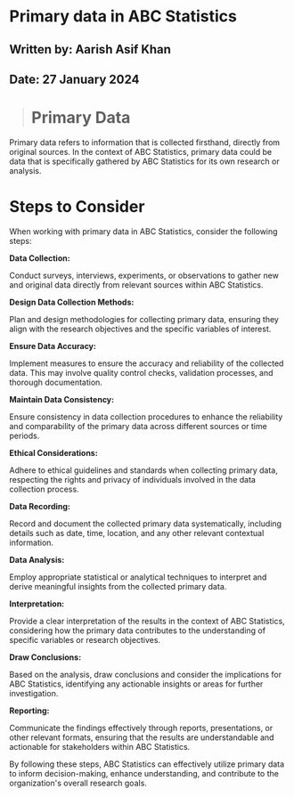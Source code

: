 # **Primary data in ABC Statistics**

## **Written by:** Aarish Asif Khan
## **Date:** 27 January 2024 

> # **Primary Data**

Primary data refers to information that is collected firsthand, directly from original sources. In the context of ABC Statistics, primary data could be data that is specifically gathered by ABC Statistics for its own research or analysis.

# **Steps to Consider**

When working with primary data in ABC Statistics, consider the following steps:

**Data Collection:**

Conduct surveys, interviews, experiments, or observations to gather new and original data directly from relevant sources within ABC Statistics.

**Design Data Collection Methods:** 

Plan and design methodologies for collecting primary data, ensuring they align with the research objectives and the specific variables of interest.

**Ensure Data Accuracy:** 

Implement measures to ensure the accuracy and reliability of the collected data. This may involve quality control checks, validation processes, and thorough documentation.

**Maintain Data Consistency:** 

Ensure consistency in data collection procedures to enhance the reliability and comparability of the primary data across different sources or time periods.

**Ethical Considerations:** 

Adhere to ethical guidelines and standards when collecting primary data, respecting the rights and privacy of individuals involved in the data collection process.

**Data Recording:** 

Record and document the collected primary data systematically, including details such as date, time, location, and any other relevant contextual information.

**Data Analysis:** 

Employ appropriate statistical or analytical techniques to interpret and derive meaningful insights from the collected primary data.

**Interpretation:** 

Provide a clear interpretation of the results in the context of ABC Statistics, considering how the primary data contributes to the understanding of specific variables or research objectives.

**Draw Conclusions:** 

Based on the analysis, draw conclusions and consider the implications for ABC Statistics, identifying any actionable insights or areas for further investigation.

**Reporting:** 

Communicate the findings effectively through reports, presentations, or other relevant formats, ensuring that the results are understandable and actionable for stakeholders within ABC Statistics.

By following these steps, ABC Statistics can effectively utilize primary data to inform decision-making, enhance understanding, and contribute to the organization's overall research goals.